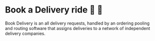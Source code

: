 # Book a Delivery ride :rocket: :metal:

Book Delivery is an all delivery requests, handled by an ordering pooling and routing software that assigns deliveries to a network of independent delivery companies.
